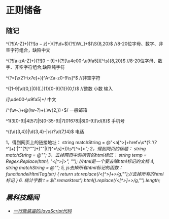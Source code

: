 # 正则储备

## 随记  

^(?![A-Z]+$)(?![a-z]+$)(?!\d+$)(?![\W_]+$)\S{8,20}$   //8-20位字母、数字、非空字符组合，缺陷中文

^(?![a-zA-Z]+$)(?![0-9]+$)(?![\u4e00-\u9fa5])[^\s]{8,20}$  //8-20位字母、数字、非空字符组合,缺陷纯字符

^(?=[\x21-\x7e]+)[^A-Za-z0-9\s]*$  //非空字符

^([1-9]\d{0,}|0)([.]{1}[0-9]{1}){0,1}$   //整数 小数 输入

/[\u4e00-\u9fa5]+/   中文

/^(\w-*\.*)+@(\w-?)+(\.\w{2,})+$/  一般邮箱

^1(3[0-9]|4[57]|5[0-35-9]|7[01678]|8[0-9])\d{8}$  手机号

^(\(\d{3,4}\)|\d{3,4}-|\s)?\d{7,14}$ 电话

1，得到网页上的链接地址：
string matchString = @"<a[^>]+href=\s*(?:'(?<href>^']+)'|""(?<href>[^""]+)""|(?<href>[^>\s]+))\s*[^>]*>";
2，得到网页的标题：
string matchString = @"<title>(?<title>.*)</title>";
3，去掉网页中的所有的html标记：
string temp = Regex.Replace(html, "<[^>]*>", ""); //html是一个要去除html标记的文档
4, string matchString = @"<title>([\S\s\t]*?)</title>";
5, js去掉所有html标记的函数：
functiondelHtmlTag(str)
{
      return str.replace(/<[^>]+>/g,"");//去掉所有的html标记
}
6. 统计字数
t = $('.remarktext').html().replace(/<[^>]+>/g,"").length;

## 黑科技趣闻

- [一行能装逼的JavaScript代码](http://www.jfh.com/jfperiodical/article/3224)